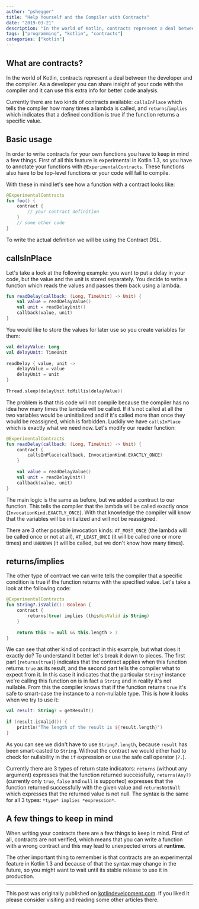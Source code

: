 ```yaml
---
author: "pshegger"
title: "Help Yourself and the Compiler with Contracts"
date: "2019-03-21"
description: "In the world of Kotlin, contracts represent a deal between the developer and the compiler. As a developer you can share insight of your code with the compiler and it can use this extra info for better code analysis."
tags: ["programming", "kotlin", "contracts"]
categories: ["kotlin"]
---
```


## What are contracts?

In the world of Kotlin, contracts represent a deal between the developer and the compiler. As a developer you can share insight of your code with the compiler and it can use this extra info for better code analysis.

Currently there are two kinds of contracts available: `callsInPlace` which tells the compiler how many times a lambda is called, and `returns`/`implies` which indicates that a defined condition is true if the function returns a specific value.

## Basic usage

In order to write contracts for your own functions you have to keep in mind a few things. First of all this feature is experimental in Kotlin 1.3, so you have to annotate your functions with `@ExperimentalContracts`. These functions also have to be top-level functions or your code will fail to compile.

With these in mind let's see how a function with a contract looks like:

```kotlin
@ExperimentalContracts
fun foo() {
    contract {
        // your contract definition
    }
    // some other code
}
```

To write the actual definition we will be using the Contract DSL.

## callsInPlace

Let's take a look at the following example: you want to put a delay in your code, but the value and the unit is stored separately. You decide to write a function which reads the values and passes them back using a lambda.

```kotlin
fun readDelay(callback: (Long, TimeUnit) -> Unit) {
    val value = readDelayValue()
    val unit = readDelayUnit()
    callback(value, unit)
}
```

You would like to store the values for later use so you create variables for them:

```kotlin
val delayValue: Long
val delayUnit: TimeUnit
    
readDelay { value, unit ->
    delayValue = value
    delayUnit = unit
}
    
Thread.sleep(delayUnit.toMillis(delayValue))
```

The problem is that this code will not compile because the compiler has no idea how many times the lambda will be called. If it's not called at all the two variables would be uninitialized and if it's called more than once they would be reassigned, which is forbidden. Luckily we have `callsInPlace` which is exactly what we need now. Let's modify our reader function:

```kotlin
@ExperimentalContracts
fun readDelay(callback: (Long, TimeUnit) -> Unit) {
    contract {
        callsInPlace(callback, InvocationKind.EXACTLY_ONCE)
    }
    
    val value = readDelayValue()
    val unit = readDelayUnit()
    callback(value, unit)
}
```

The main logic is the same as before, but we added a contract to our function. This tells the compiler that the lambda will be called exactly once (`InvocationKind.EXACTLY_ONCE`). With that knowledge the compiler will know that the variables will be initialized and will not be reassigned.

There are 3 other possible invocation kinds: `AT_MOST_ONCE` (the lambda will be called once or not at all), `AT_LEAST_ONCE` (it will be called one or more times) and `UNKNOWN` (it will be called, but we don't know how many times).

## returns/implies

The other type of contract we can write tells the compiler that a specific condition is true if the function returns with the specified value. Let's take a look at the following code:

```kotlin
@ExperimentalContracts
fun String?.isValid(): Boolean {
    contract {
        returns(true) implies (this@isValid is String)
    }
    
    return this != null && this.length > 3
}
```

We can see that other kind of contract in this example, but what does it exactly do? To understand it better let's break it down to pieces. The first part (`returns(true)`) indicates that the contract applies when this function returns `true` as its result, and the second part tells the compiler what to expect from it. In this case it indicates that the particular `String?` instance we're calling this function on is in fact a `String` and in reality it's not nullable. From this the compiler knows that if the function returns `true` it's safe to smart-case the instance to a non-nullable type. This is how it looks when we try to use it:

```kotlin
val result: String? = getResult()
        
if (result.isValid()) {
    println("The length of the result is ${result.length}")
}
```

As you can see we didn't have to use `String?.length`, because `result` has been smart-casted to `String`. Without the contract we would either had to check for nullability in the `if` expression or use the safe call operator (`?.`).

Currently there are 3 types of return state indicators: `returns` (without any argument) expresses that the function returned successfully, `returns(Any?)` (currently only `true`, `false` and `null` is supported) expresses that the function returned successfully with the given value and `returnsNotNull` which expresses that the returned value is not null. The syntax is the same for all 3 types: `*type* implies *expression*`.

## A few things to keep in mind

When writing your contracts there are a few things to keep in mind. First of all, contracts are not verified, which means that you can write a function with a wrong contract and this may lead to unexpected errors at **runtime**.

The other important thing to remember is that contracts are an experimental feature in Kotlin 1.3 and because of that the syntax may change in the future, so you might want to wait until its stable release to use it in production.

---
This post was originally published on [kotlindevelopment.com](https://www.kotlindevelopment.com/). If you liked it please consider visiting and reading some other articles there.
